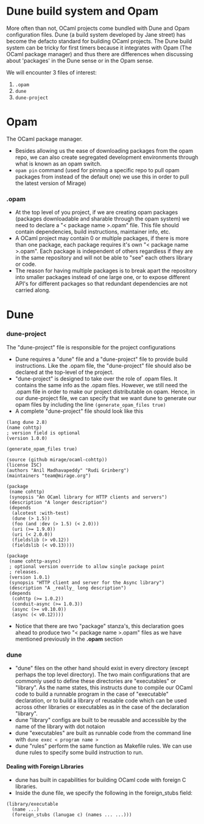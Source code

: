 # Dune build system and Opam
  More often than not, OCaml projects come bundled with Dune and Opam configuration files. Dune (a build system developed by Jane street) has become the defacto standard for building OCaml projects. The Dune build system can be tricky for first timers because it integrates with Opam (The OCaml package manager) and thus there are differences when discussing about 'packages' in the Dune sense or in the Opam sense.

We will encounter 3 files of interest:
1. `.opam`
2. `dune`
3. `dune-project`

# Opam
The OCaml package manager. 
- Besides allowing us the ease of downloading packages from the opam repo, we can also create segregated development environments through what is known as an opam switch.
- `opam pin` command (used for pinning a specific repo to pull opam packages from instead of the default one) we use this in order to pull the latest version of Mirage)

### **<package>.opam**
- At the top level of you project, if we are creating opam packages (packages downloadable and sharable through the opam system) we need to declare a "< package name >.opam" file. This file should contain dependencies, build instructions, maintainer info, etc.
- A OCaml project may contain 0 or multiple packages, if there is more than one package, each package requires it's own "< package name >.opam". Each package is independent of others regardless if they are in the same repository and will not be able to "see" each others library or code.
- The reason for having multiple packages is to break apart the repository into smaller packages instead of one large one, or to expose different API's for different packages so that redundant dependencies are not carried along.

# Dune
### **dune-project**
The "dune-project" file is responsible for the project configurations

- Dune requires a "dune" file and a "dune-project" file to provide build instructions. Like the .opam file, the "dune-project" file should also be declared at the top-level of the project. 
- "dune-project" is designed to take over the role of .opam files. It contains the same info as the .opam files. However, we still need the .opam file in order to make our project distributable on opam. Hence, in our dune-project file, we can specify that we want dune to generate our opam files by including the line `(generate_opam_files true)`
- A complete "dune-project" file should look like this
```
(lang dune 2.8)
(name cohttp)
; version field is optional
(version 1.0.0)

(generate_opam_files true)

(source (github mirage/ocaml-cohttp))
(license ISC)
(authors "Anil Madhavapeddy" "Rudi Grinberg")
(maintainers "team@mirage.org")

(package
 (name cohttp)
 (synopsis "An OCaml library for HTTP clients and servers")
 (description "A longer description")
 (depends
  (alcotest :with-test)
  (dune (> 1.5))
  (foo (and :dev (> 1.5) (< 2.0)))
  (uri (>= 1.9.0))
  (uri (< 2.0.0))
  (fieldslib (> v0.12))
  (fieldslib (< v0.13))))

(package
 (name cohttp-async)
 ; optional version override to allow single package point
 ; releases.
 (version 1.0.1)
 (synopsis "HTTP client and server for the Async library")
 (description "A _really_ long description")
 (depends
  (cohttp (>= 1.0.2))
  (conduit-async (>= 1.0.3))
  (async (>= v0.10.0))
  (async (< v0.12))))
```
- Notice that there are two "package" stanza's, this declaration goes ahead to produce two "< package name >.opam" files as we have mentioned previously in the **.opam** section

### **dune**
- "dune" files on the other hand should exist in every directory (except perhaps the top level directory). The two main configurations that are commonly used to define these directories are "executables" or "library". As the name states, this instructs dune to compile our OCaml code to build a runnable program in the case of "executable" declaration, or to build a library of reusable code which can be used across other libraries or executables as in the case of the declaration "library".
- dune "library" configs are built to be reusable and accessible by the name of the library with dot notaion
- dune "executables" are built as runnable code from the command line with `dune exec < program name >`
- dune "rules" perform the same function as Makefile rules. We can use dune rules to specify some build instruction to run.

#### Dealing with Foreign Libraries
- dune has built in capabilities for building OCaml code with foreign C libraries.
- Inside the dune file, we specify the following in the foreign_stubs field:
```dune
(library/executable
  (name ...)
  (foreign_stubs (lanugae c) (names ... ...)))
```